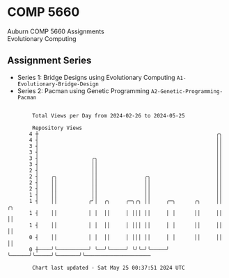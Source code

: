 # COMP 5660
Auburn COMP 5660 Assignments  
Evolutionary Computing

## Assignment Series
- Series 1: Bridge Designs using Evolutionary Computing `A1-Evolutionary-Bridge-Design`
- Series 2: Pacman using Genetic Programming `A2-Genetic-Programming-Pacman`

```

        Total Views per Day from 2024-02-26 to 2024-05-25

        Repository Views
       4 ┼                                                         ╭╮
       4 ┤                                                         ││
       3 ┤                                                         ││
       3 ┤                                                         ││
       3 ┤                 ╭╮                                      ││
       3 ┤                 ││                                      ││
       2 ┤                 ││                                      ││
       2 ┤    ╭╮           ││               ╭╮                     ││
       2 ┤    ││           ││               ││                     ││
       2 ┤    ││           ││               ││                     ││
       1 ┤    ││           ││               ││                     ││
       1 ┤    ││          ╭╯│  ╭╮     ╭─╮╭╮ ││     ╭─╮      ╭╮     ││       ╭╮
       1 ┤    ││          │ │  ││     │ │││ ││     │ │      ││     ││       ││
       1 ┤    ││          │ │  ││     │ │││ ││     │ │      ││     ││       ││
       0 ┤    ││          │ │  ││     │ │││ ││     │ │      ││     ││       ││
       0 ┼────╯╰──────────╯ ╰──╯╰─────╯ ╰╯╰─╯╰─────╯ ╰──────╯╰─────╯╰───────╯╰─────────────────────

        Chart last updated - Sat May 25 00:37:51 2024 UTC
        
```
